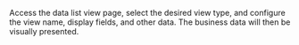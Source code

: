 Access the data list view page, select the desired view type, and configure the view name, display fields, and other data. The business data will then be visually presented.

